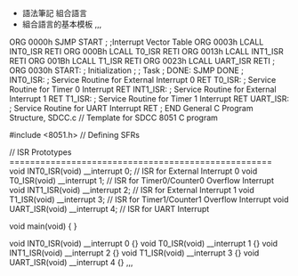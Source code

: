 - 語法筆記 組合語言
- 組合語言的基本模板
,,,

ORG	0000h
	SJMP	START
;
;Interrupt Vector Table
	ORG	0003h
	LCALL	INT0_ISR
	RETI
	ORG	000Bh
	LCALL	T0_ISR
	RETI
	ORG	0013h
	LCALL	INT1_ISR
	RETI
	ORG	001Bh
	LCALL	T1_ISR
	RETI
	ORG	0023h
	LCALL	UART_ISR
	RETI
;
	ORG	0030h
START:
;	Initialization
;
;	Task
;
DONE:	SJMP	DONE
;		
INT0_ISR:
;	Service Routine for External Interrupt 0
	RET
T0_ISR:
;	Service Routine for Timer 0 Interrupt
	RET
INT1_ISR:
;	Service Routine for External Interrupt 1
	RET
T1_ISR:
;       Service Routine for Timer 1 Interrupt
	RET
UART_ISR:
;	Service Routine for UART Interrupt
	RET
;
	END
General C Program Structure, SDCC.c
// Template for SDCC 8051 C program

#include <8051.h> // Defining SFRs

// ISR Prototypes ===================================================
void INT0_ISR(void) __interrupt 0; // ISR for External Interrupt 0
void T0_ISR(void)   __interrupt 1; // ISR for Timer0/Counter0 Overflow Interrupt
void INT1_ISR(void) __interrupt 2; // ISR for External Interrupt 1
void T1_ISR(void)   __interrupt 3; // ISR for Timer1/Counter1 Overflow Interrupt
void UART_ISR(void) __interrupt 4; // ISR for UART Interrupt

void main(void)
{
}

void INT0_ISR(void) __interrupt 0
{}
void T0_ISR(void) __interrupt 1
{}
void INT1_ISR(void) __interrupt 2
{}
void T1_ISR(void) __interrupt 3
{}
void UART_ISR(void) __interrupt 4
{}
,,,
